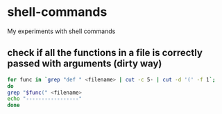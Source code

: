 # shell-commands
My experiments with shell commands

## check if all the functions in a file is correctly passed with arguments (dirty way)

```zsh
for func in `grep "def " <filename> | cut -c 5- | cut -d '(' -f 1`;
do
grep "$func(" <filename>
echo "-----------------"
done
```
